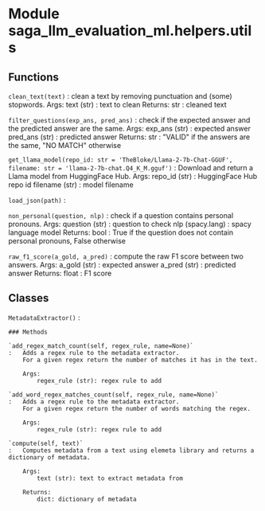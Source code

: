 Module saga_llm_evaluation_ml.helpers.utils
===========================================

Functions
---------

    
`clean_text(text)`
:   clean a text by removing punctuation and (some) stopwords.
    Args:
        text (str) : text to clean
    Returns:
        str : cleaned text

    
`filter_questions(exp_ans, pred_ans)`
:   check if the expected answer and the predicted answer are the same.
    Args:
        exp_ans (str) : expected answer
        pred_ans (str) : predicted answer
    Returns:
        str : "VALID" if the answers are the same, "NO MATCH" otherwise

    
`get_llama_model(repo_id: str = 'TheBloke/Llama-2-7b-Chat-GGUF', filename: str = 'llama-2-7b-chat.Q4_K_M.gguf')`
:   Download and return a Llama model from HuggingFace Hub.
    Args:
        repo_id (str) : HuggingFace Hub repo id
        filename (str) : model filename

    
`load_json(path)`
:   

    
`non_personal(question, nlp)`
:   check if a question contains personal pronouns.
    Args:
        question (str) : question to check
        nlp (spacy.lang) : spacy language model
    Returns:
        bool : True if the question does not contain personal pronouns, False otherwise

    
`raw_f1_score(a_gold, a_pred)`
:   compute the raw F1 score between two answers.
    Args:
        a_gold (str) : expected answer
        a_pred (str) : predicted answer
    Returns:
        float : F1 score

Classes
-------

`MetadataExtractor()`
:   

    ### Methods

    `add_regex_match_count(self, regex_rule, name=None)`
    :   Adds a regex rule to the metadata extractor.
        For a given regex return the number of matches it has in the text.
        
        Args:
            regex_rule (str): regex rule to add

    `add_word_regex_matches_count(self, regex_rule, name=None)`
    :   Adds a regex rule to the metadata extractor.
        For a given regex return the number of words matching the regex.
        
        Args:
            regex_rule (str): regex rule to add

    `compute(self, text)`
    :   Computes metadata from a text using elemeta library and returns a dictionary of metadata.
        
        Args:
            text (str): text to extract metadata from
        
        Returns:
            dict: dictionary of metadata